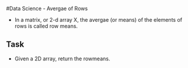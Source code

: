 #Data Science - Avergae of Rows
* In a matrix, or 2-d array X, the avergae (or means) of the elements of rows is called row means. 

## **Task**
* Given a 2D array, return the rowmeans. 